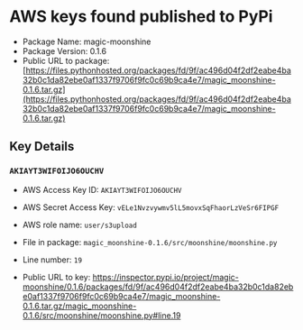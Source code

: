 # AWS keys found published to PyPi

* Package Name: magic-moonshine
* Package Version: 0.1.6
* Public URL to package: [https://files.pythonhosted.org/packages/fd/9f/ac496d04f2df2eabe4ba32b0c1da82ebe0af1337f9706f9fc0c69b9ca4e7/magic_moonshine-0.1.6.tar.gz](https://files.pythonhosted.org/packages/fd/9f/ac496d04f2df2eabe4ba32b0c1da82ebe0af1337f9706f9fc0c69b9ca4e7/magic_moonshine-0.1.6.tar.gz)

## Key Details

### `AKIAYT3WIFOIJO6OUCHV`

* AWS Access Key ID: `AKIAYT3WIFOIJO6OUCHV`
* AWS Secret Access Key: `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` 
* AWS role name: `user/s3upload`
* File in package: `magic_moonshine-0.1.6/src/moonshine/moonshine.py`
* Line number: `19`

* Public URL to key: https://inspector.pypi.io/project/magic-moonshine/0.1.6/packages/fd/9f/ac496d04f2df2eabe4ba32b0c1da82ebe0af1337f9706f9fc0c69b9ca4e7/magic_moonshine-0.1.6.tar.gz/magic_moonshine-0.1.6/src/moonshine/moonshine.py#line.19


